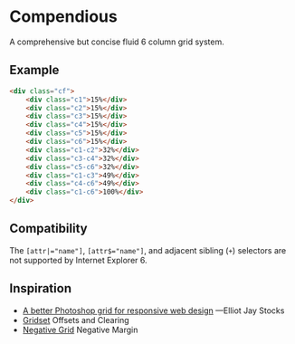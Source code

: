 # Compendious

A comprehensive but concise fluid 6 column grid system.

## Example

```html
<div class="cf">
	<div class="c1">15%</div>
	<div class="c2">15%</div>
	<div class="c3">15%</div>
	<div class="c4">15%</div>
	<div class="c5">15%</div>
	<div class="c6">15%</div>
	<div class="c1-c2">32%</div>
	<div class="c3-c4">32%</div>
	<div class="c5-c6">32%</div>
	<div class="c1-c3">49%</div>
	<div class="c4-c6">49%</div>
	<div class="c1-c6">100%</div>
</div>
```

## Compatibility

The `[attr|="name"]`, `[attr$="name"]`, and adjacent sibling (`+`) selectors are not supported by Internet Explorer 6.

## Inspiration

* [A better Photoshop grid for responsive web design](//elliotjaystocks.com/blog/a-better-photoshop-grid-for-responsive-web-design) —Elliot Jay Stocks
* [Gridset](//gridsetapp.com) Offsets and Clearing
* [Negative Grid](//chrisplaneta.com/freebies/negativegrid-fluid-css-grid-by-chris-planeta) Negative Margin